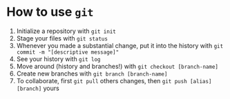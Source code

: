 # How to use `git`
1. Initialize a repository with `git init`
2. Stage your files with `git status`
3. Whenever you made a substantial change, put it into the history with `git commit -m "[descriptive message]"`
4. See your history with `git log`
5. Move around (history and branches!) with `git checkout [branch-name]`
6. Create new branches with `git branch [branch-name]`
7. To collaborate, first `git pull` others changes, then `git push [alias] [branch]` yours